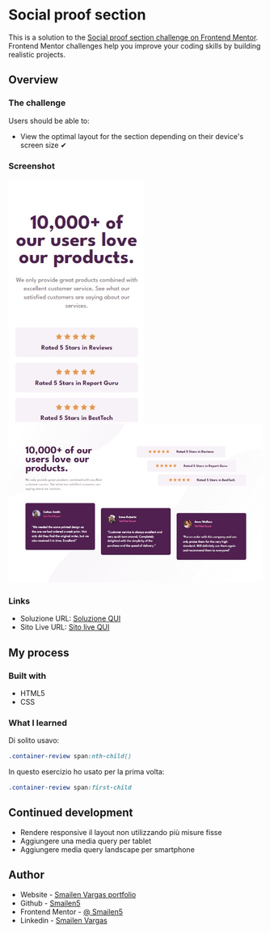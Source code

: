 # Social proof section

This is a solution to the [Social proof section challenge on Frontend Mentor](https://www.frontendmentor.io/challenges/social-proof-section-6e0qTv_bA). Frontend Mentor challenges help you improve your coding skills by building realistic projects.


## Overview

### The challenge

Users should be able to:

- View the optimal layout for the section depending on their device's screen size ✔

### Screenshot

![smartphone](./screenshot/smartphone.jpeg)
![desktop](./screenshot/desktop.jpeg)

### Links

- Soluzione URL: [Soluzione QUI](https://github.com/Smailen5/Frontend-Mentor-Challenge/tree/main/packages/social-proof-section-master-main)
- Sito Live URL: [Sito live QUI](https://smailen5.github.io/Frontend-Mentor-Challenge/social-proof-section-master-main/)

## My process

### Built with

- HTML5
- CSS


### What I learned

Di solito usavo:

```css
.container-review span:nth-child()
```
In questo esercizio ho usato per la prima volta:

```css
.container-review span:first-child
```

## Continued development

- Rendere responsive il layout non utilizzando più misure fisse
- Aggiungere una media query per tablet
- Aggiungere media query landscape per smartphone

## Author

- Website - [Smailen Vargas portfolio](https://smailenvargas.com/)
- Github - [Smailen5](https://github.com/Smailen5)
- Frontend Mentor - [@ Smailen5](https://www.frontendmentor.io/profile/Smailen5)
- Linkedin - [Smailen Vargas](https://www.linkedin.com/in/smailen-vargas/)
